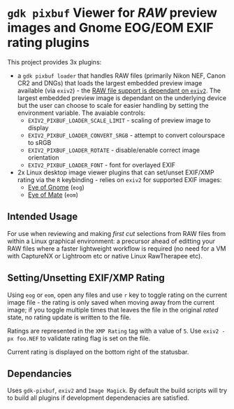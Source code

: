 # `gdk pixbuf` Viewer for _RAW_ preview images and Gnome EOG/EOM EXIF rating plugins

This project provides 3x plugins:
* a `gdk pixbuf loader` that handles RAW files (primarily Nikon NEF, Canon CR2 and DNGs) that loads the largest embedded preview image available (via `exiv2`) - the [RAW file support is dependant on `exiv2`](https://dev.exiv2.org/projects/exiv2/wiki/Supported_image_formats).  The largest embedded preview image is dependant on the underlying device but the user can choose to scale for easier handling by setting the environment variable.  The avaiable controls:
  * `EXIV2_PIXBUF_LOADER_SCALE_LIMIT` - scaling of preview image to display
  * `EXIV2_PIXBUF_LOADER_CONVERT_SRGB` - attempt to convert colourspace to sRGB
  * `EXIV2_PIXBUF_LOADER_ROTATE` - disable/enable correct image orientation
  * `EXIV2_PIXBUF_LOADER_FONT` - font for overlayed EXIF
* 2x Linux desktop image viewer plugins that can set/unset EXIF/XMP rating via the `R` keybinding - relies on `exiv2` for supported EXIF images:
  * [Eye of Gnome](https://wiki.gnome.org/Apps/EyeOfGnome) (`eog`) 
  * [Eye of Mate](https://wiki.mate-desktop.org/mate-desktop/applications/eom/) (`eom`) 

## Intended Usage
For use when reviewing and making _first cut_ selections from RAW files from within a Linux graphical environment: a precursor ahead of editting your RAW files where a faster lightweight workflow is required (no need for a VM with CaptureNX or Lightroom etc or native Linux RawTherapee etc).

## Setting/Unsetting EXIF/XMP Rating
Using `eog` or `eom`, open any files and use `r` key to toggle rating on the current image file - the rating is only saved when moving away from the current image;  if you toggle multiple times that leaves the file in the original _rated_ state, no rating update is written to the file.

Ratings are represented in the `XMP Rating` tag with a value of `5`.  Use `exiv2 -px foo.NEF` to validate rating flag is set on the file.

Current rating is displayed on the bottom right of the statusbar.

## Dependancies
Uses `gdk-pixbuf`, `exiv2` and `Image Magick`.  By default the build scripts will try to build all plugins if development dependenacies are satisfied.
